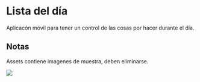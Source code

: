 # Lista del día

Aplicacón móvil para tener un control de las cosas por hacer durante el día.

## Notas
Assets contiene imagenes de muestra, deben eliminarse.

![](assets/1l)



